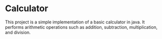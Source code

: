 # Calculator
This project is a simple implementation of a basic calculator in java.
It performs arithmetic operations such as addition, subtraction, multiplication, and division.
